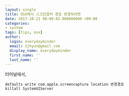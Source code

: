 ```yaml
---
layout: single
title: OSX에서 스크린캡처 경로 변경하려면
date: 2017-10-21 08:09:03.000000000 +09:00
categories:
- system
tags: [tips, osx]
author:
  login: everydayminder
  email: 2jhyun@gmail.com
  display_name: everydayminder
  first_name: ''
  last_name: ''
---
```

터미널에서,

```
defaults write com.apple.screencapture location 변경경로
killall SystemUIServer
```
